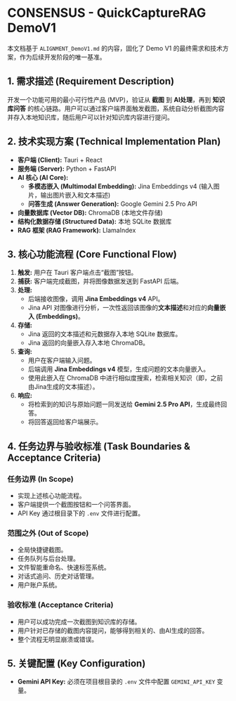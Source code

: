 # CONSENSUS - QuickCaptureRAG DemoV1

本文档基于 `ALIGNMENT_DemoV1.md` 的内容，固化了 Demo V1 的最终需求和技术方案，作为后续开发阶段的唯一基准。

## 1. 需求描述 (Requirement Description)

开发一个功能可用的最小可行性产品 (MVP)，验证从 **截图** 到 **AI处理**，再到 **知识库问答** 的核心链路。用户可以通过客户端界面触发截图，系统自动分析截图内容并存入本地知识库，随后用户可以针对知识库内容进行提问。

## 2. 技术实现方案 (Technical Implementation Plan)

- **客户端 (Client):** Tauri + React
- **服务端 (Server):** Python + FastAPI
- **AI 核心 (AI Core):**
  - **多模态嵌入 (Multimodal Embedding):** Jina Embeddings v4 (输入图片，输出图片嵌入和文本描述)
  - **问答生成 (Answer Generation):** Google Gemini 2.5 Pro API
- **向量数据库 (Vector DB):** ChromaDB (本地文件存储)
- **结构化数据存储 (Structured Data):** 本地 SQLite 数据库
- **RAG 框架 (RAG Framework):** LlamaIndex

## 3. 核心功能流程 (Core Functional Flow)

1.  **触发:** 用户在 Tauri 客户端点击“截图”按钮。
2.  **捕获:** 客户端完成截图，并将图像数据发送到 FastAPI 后端。
3.  **处理:**
    - 后端接收图像，调用 **Jina Embeddings v4** API。
    - Jina API 对图像进行分析，一次性返回该图像的**文本描述**和对应的**向量嵌入 (Embeddings)**。
4.  **存储:**
    - Jina 返回的文本描述和元数据存入本地 SQLite 数据库。
    - Jina 返回的向量嵌入存入本地 ChromaDB。
5.  **查询:**
    - 用户在客户端输入问题。
    - 后端调用 **Jina Embeddings v4** 模型，生成问题的文本向量嵌入。
    - 使用此嵌入在 ChromaDB 中进行相似度搜索，检索相关知识（即，之前由Jina生成的文本描述）。
6.  **响应:**
    - 将检索到的知识与原始问题一同发送给 **Gemini 2.5 Pro API**，生成最终回答。
    - 将回答返回给客户端展示。

## 4. 任务边界与验收标准 (Task Boundaries & Acceptance Criteria)

### 任务边界 (In Scope)

- 实现上述核心功能流程。
- 客户端提供一个截图按钮和一个问答界面。
- API Key 通过根目录下的 `.env` 文件进行配置。

### 范围之外 (Out of Scope)

- 全局快捷键截图。
- 任务队列与后台处理。
- 文件智能重命名、快速标签系统。
- 对话式追问、历史对话管理。
- 用户账户系统。

### 验收标准 (Acceptance Criteria)

- 用户可以成功完成一次截图到知识库的存储。
- 用户针对已存储的截图内容提问，能够得到相关的、由AI生成的回答。
- 整个流程无明显崩溃或错误。

## 5. 关键配置 (Key Configuration)

- **Gemini API Key:** 必须在项目根目录的 `.env` 文件中配置 `GEMINI_API_KEY` 变量。
